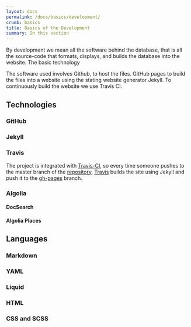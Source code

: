 ```yaml
---
layout: docs
permalink: /docs/basics/development/
crumb: basics
title: Basics of the Development
summary: In this section
---
```


By development we mean all the software behind the database, that is all the source-code that formats, displays, and builds the database into the website. The basic technology

The software used involves Github, to host the files. GitHub pages to build the files into a website using the stating website generator Jekyll. To continuously build the website we use Travis CI.

## Technologies
### GitHub

### Jekyll

### Travis
The project is integrated with [Travis-CI](https://travis-ci.org/), so every
time someone pushes to the master branch of the
[repository](https://github.com/DIYbiosphere/sphere),
[Travis](https://travis-ci.org/) builds the site using Jekyll and push it to the
[gh-pages](https://github.com/DIYbiosphere/sphere/tree/gh-pages) branch.

### Algolia
#### DocSearch

#### Algolia Places


## Languages
### Markdown

### YAML

### Liquid

### HTML

### CSS and SCSS
